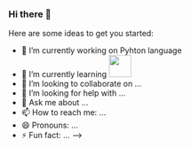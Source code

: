 ### Hi there 👋

Here are some ideas to get you started:

- 🔭 I’m currently working on Pyhton language
- 🌱 I’m currently learning
  <img loading="lazy" src="https://cdn.jsdelivr.net/gh/devicons/devicon/icons/python/python-original.svg" width="40" height="40"/>
-  👯 I’m looking to collaborate on ...
- 🤔 I’m looking for help with ...
- 💬 Ask me about ...
- 📫 How to reach me: ...
- 😄 Pronouns: ...
- ⚡ Fun fact: ...
-->
